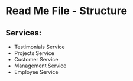 # Read Me File - Structure

## Services:
- Testimonials Service
- Projects Service
- Customer Service
- Management Service
- Employee Service
